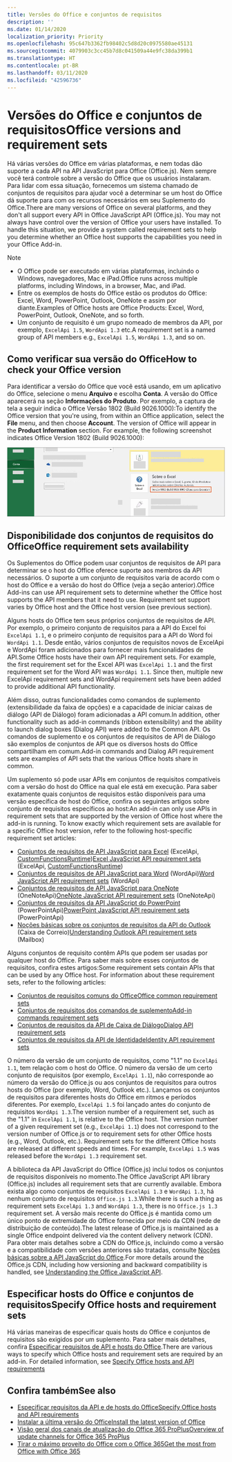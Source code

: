 ```yaml
---
title: Versões do Office e conjuntos de requisitos
description: ''
ms.date: 01/14/2020
localization_priority: Priority
ms.openlocfilehash: 95c647b3362fb98402c5d8d20c0975580ae45131
ms.sourcegitcommit: 4079903c3cc45b7d8c041509a44e9fc38da399b1
ms.translationtype: HT
ms.contentlocale: pt-BR
ms.lasthandoff: 03/11/2020
ms.locfileid: "42596736"
---
```

# <a name="office-versions-and-requirement-sets"></a><span data-ttu-id="6136b-102">Versões do Office e conjuntos de requisitos</span><span class="sxs-lookup"><span data-stu-id="6136b-102">Office versions and requirement sets</span></span>

<span data-ttu-id="6136b-p101">Há várias versões do Office em várias plataformas, e nem todas dão suporte a cada API na API JavaScript para Office (Office.js). Nem sempre você terá controle sobre a versão do Office que os usuários instalaram.  Para lidar com essa situação, fornecemos um sistema chamado de conjuntos de requisitos para ajudar você a determinar se um host do Office dá suporte para com os recursos necessários em seu Suplemento do Office.</span><span class="sxs-lookup"><span data-stu-id="6136b-p101">There are many versions of Office on several platforms, and they don't all support every API in Office JavaScript API (Office.js). You may not always have control over the version of Office your users have installed.  To handle this situation, we provide a system called requirement sets to help you determine whether an Office host supports the capabilities you need in your Office Add-in.</span></span> 

> [!NOTE]
> - <span data-ttu-id="6136b-106">O Office pode ser executado em várias plataformas, incluindo o Windows, navegadores, Mac e iPad.</span><span class="sxs-lookup"><span data-stu-id="6136b-106">Office runs across multiple platforms, including Windows, in a browser, Mac, and iPad.</span></span>
> - <span data-ttu-id="6136b-107">Entre os exemplos de hosts do Office estão os produtos do Office: Excel, Word, PowerPoint, Outlook, OneNote e assim por diante.</span><span class="sxs-lookup"><span data-stu-id="6136b-107">Examples of Office hosts are Office Products: Excel, Word, PowerPoint, Outlook, OneNote, and so forth.</span></span>  
> - <span data-ttu-id="6136b-108">Um conjunto de requisito é um grupo nomeado de membros da API, por exemplo, `ExcelApi 1.5`, `WordApi 1.3` etc.</span><span class="sxs-lookup"><span data-stu-id="6136b-108">A requirement set is a named group of API members e.g., `ExcelApi 1.5`, `WordApi 1.3`, and so on.</span></span>  

## <a name="how-to-check-your-office-version"></a><span data-ttu-id="6136b-109">Como verificar sua versão do Office</span><span class="sxs-lookup"><span data-stu-id="6136b-109">How to check your Office version</span></span>

<span data-ttu-id="6136b-p102">Para identificar a versão do Office que você está usando, em um aplicativo do Office, selecione o menu **Arquivo** e escolha **Conta**. A versão do Office aparecerá na seção **Informações do Produto**. Por exemplo, a captura de tela a seguir indica o Office Versão 1802 (Build 9026.1000):</span><span class="sxs-lookup"><span data-stu-id="6136b-p102">To identify the Office version that you're using, from within an Office application, select the **File** menu, and then choose **Account**. The version of Office will appear in the **Product Information** section. For example, the following screenshot indicates Office Version 1802 (Build 9026.1000):</span></span>

![Verificar sua versão do Office](../images/office-version.png)

## <a name="office-requirement-sets-availability"></a><span data-ttu-id="6136b-114">Disponibilidade dos conjuntos de requisitos do Office</span><span class="sxs-lookup"><span data-stu-id="6136b-114">Office requirement sets availability</span></span>

<span data-ttu-id="6136b-p103">Os Suplementos do Office podem usar conjuntos de requisitos de API para determinar se o host do Office oferece suporte aos membros da API necessários. O suporte a um conjunto de requisitos varia de acordo com o host do Office e a versão do host do Office (veja a seção anterior).</span><span class="sxs-lookup"><span data-stu-id="6136b-p103">Office Add-ins can use API requirement sets to determine whether the Office host supports the API members that it need to use. Requirement set support varies by Office host and the Office host version (see previous section).</span></span>

<span data-ttu-id="6136b-p104">Alguns hosts do Office tem seus próprios conjuntos de requisitos de API. Por exemplo, o primeiro conjunto de requisitos para a API do Excel foi `ExcelApi 1.1`, e o primeiro conjunto de requisitos para a API do Word foi `WordApi 1.1`. Desde então, vários conjuntos de requisitos novos de ExcelApi e WordApi foram adicionados para fornecer mais funcionalidades de API.</span><span class="sxs-lookup"><span data-stu-id="6136b-p104">Some Office hosts have their own API requirement sets. For example, the first requirement set for the Excel API was `ExcelApi 1.1` and the first requirement set for the Word API was `WordApi 1.1`. Since then, multiple new ExcelApi requirement sets and WordApi requirement sets have been added to provide additional API functionality.</span></span>

<span data-ttu-id="6136b-120">Além disso, outras funcionalidades como comandos de suplemento (extensibilidade da faixa de opções) e a capacidade de iniciar caixas de diálogo (API de Diálogo) foram adicionadas a API comum.</span><span class="sxs-lookup"><span data-stu-id="6136b-120">In addition, other functionality such as add-in commands (ribbon extensibility) and the ability to launch dialog boxes (Dialog API) were added to the Common API.</span></span> <span data-ttu-id="6136b-121">Os comandos de suplemento e os conjuntos de requisitos de API de Diálogo são exemplos de conjuntos de API que os diversos hosts do Office compartilham em comum.</span><span class="sxs-lookup"><span data-stu-id="6136b-121">Add-in commands and Dialog API requirement sets are examples of API sets that the various Office hosts share in common.</span></span>

<span data-ttu-id="6136b-p106">Um suplemento só pode usar APIs em conjuntos de requisitos compatíveis com a versão do host do Office na qual ele está em execução. Para saber exatamente quais conjuntos de requisitos estão disponíveis para uma versão específica de host do Office, confira os seguintes artigos sobre conjunto de requisitos específicos ao host:</span><span class="sxs-lookup"><span data-stu-id="6136b-p106">An add-in can only use APIs in requirement sets that are supported by the version of Office host where the add-in is running. To know exactly which requirement sets are available for a specific Office host version, refer to the following host-specific requirement set articles:</span></span>

- <span data-ttu-id="6136b-124">[Conjuntos de requisitos de API JavaScript para Excel](../reference/requirement-sets/excel-api-requirement-sets.md) (ExcelApi, [CustomFunctionsRuntime](../excel/custom-functions-architecture.md))</span><span class="sxs-lookup"><span data-stu-id="6136b-124">[Excel JavaScript API requirement sets](../reference/requirement-sets/excel-api-requirement-sets.md) (ExcelApi, [CustomFunctionsRuntime](../excel/custom-functions-architecture.md))</span></span>
- <span data-ttu-id="6136b-125">[Conjuntos de requisitos de API JavaScript para Word](../reference/requirement-sets/word-api-requirement-sets.md) (WordApi)</span><span class="sxs-lookup"><span data-stu-id="6136b-125">[Word JavaScript API requirement sets](../reference/requirement-sets/word-api-requirement-sets.md) (WordApi)</span></span>
- <span data-ttu-id="6136b-126">[Conjuntos de requisitos de API JavaScript para OneNote](../reference/requirement-sets/onenote-api-requirement-sets.md) (OneNoteApi)</span><span class="sxs-lookup"><span data-stu-id="6136b-126">[OneNote JavaScript API requirement sets](../reference/requirement-sets/onenote-api-requirement-sets.md) (OneNoteApi)</span></span>
- <span data-ttu-id="6136b-127">[Conjuntos de requisitos da API JavaScript do PowerPoint](../reference/requirement-sets/powerpoint-api-requirement-sets.md) (PowerPointApi)</span><span class="sxs-lookup"><span data-stu-id="6136b-127">[PowerPoint JavaScript API requirement sets](../reference/requirement-sets/powerpoint-api-requirement-sets.md) (PowerPointApi)</span></span>
- <span data-ttu-id="6136b-128">[Noções básicas sobre os conjuntos de requisitos da API do Outlook](../reference/requirement-sets/outlook-api-requirement-sets.md) (Caixa de Correio)</span><span class="sxs-lookup"><span data-stu-id="6136b-128">[Understanding Outlook API requirement sets](../reference/requirement-sets/outlook-api-requirement-sets.md) (Mailbox)</span></span>

<span data-ttu-id="6136b-p107">Alguns conjuntos de requisito contêm APIs que podem ser usadas por qualquer host do Office. Para saber mais sobre esses conjuntos de requisitos, confira estes artigos:</span><span class="sxs-lookup"><span data-stu-id="6136b-p107">Some requirement sets contain APIs that can be used by any Office host. For information about these requirement sets, refer to the following articles:</span></span>

- [<span data-ttu-id="6136b-131">Conjuntos de requisitos comuns do Office</span><span class="sxs-lookup"><span data-stu-id="6136b-131">Office common requirement sets</span></span>](../reference/requirement-sets/office-add-in-requirement-sets.md)
- [<span data-ttu-id="6136b-132">Conjuntos de requisitos dos comandos de suplemento</span><span class="sxs-lookup"><span data-stu-id="6136b-132">Add-in commands requirement sets</span></span>](../reference/requirement-sets/add-in-commands-requirement-sets.md)
- [<span data-ttu-id="6136b-133">Conjuntos de requisitos da API de Caixa de Diálogo</span><span class="sxs-lookup"><span data-stu-id="6136b-133">Dialog API requirement sets</span></span>](../reference/requirement-sets/dialog-api-requirement-sets.md)
- [<span data-ttu-id="6136b-134">Conjuntos de requisitos da API de Identidade</span><span class="sxs-lookup"><span data-stu-id="6136b-134">Identity API requirement sets</span></span>](../reference/requirement-sets/identity-api-requirement-sets.md)

<span data-ttu-id="6136b-p108">O número da versão de um conjunto de requisitos, como "1.1" no `ExcelApi 1.1`, tem relação com o host do Office. O número da versão de um certo conjunto de requisitos (por exemplo, `ExcelApi 1.1`), não corresponde ao número da versão do Office.js ou aos conjuntos de requisitos para outros hosts do Office (por exemplo, Word, Outlook etc.).  Lançamos os conjuntos de requisitos para diferentes hosts do Office em ritmos e períodos diferentes. Por exemplo, `ExcelApi 1.5` foi lançado antes do conjunto de requisitos `WordApi 1.3`.</span><span class="sxs-lookup"><span data-stu-id="6136b-p108">The version number of a requirement set, such as the "1.1" in `ExcelApi 1.1`, is relative to the Office host. The version number of a given requirement set (e.g., `ExcelApi 1.1`) does not correspond to the version number of Office.js or to requirement sets for other Office hosts (e.g., Word, Outlook, etc.).  Requirement sets for the different Office hosts are released at different speeds and times. For example, `ExcelApi 1.5` was released before the `WordApi 1.3` requirement set.</span></span>

<span data-ttu-id="6136b-139">A biblioteca da API JavaScript do Office (Office.js) inclui todos os conjuntos de requisitos disponíveis no momento.</span><span class="sxs-lookup"><span data-stu-id="6136b-139">The Office JavaScript API library (Office.js) includes all requirement sets that are currently available.</span></span> <span data-ttu-id="6136b-140">Embora exista algo como conjuntos de requisitos `ExcelApi 1.3` e `WordApi 1.3`, há nenhum conjunto de requisitos `Office.js 1.3`.</span><span class="sxs-lookup"><span data-stu-id="6136b-140">While there is such a thing as requirement sets `ExcelApi 1.3` and `WordApi 1.3`, there is no `Office.js 1.3` requirement set.</span></span> <span data-ttu-id="6136b-141">A versão mais recente do Office.js é mantida como um único ponto de extremidade do Office fornecida por meio da CDN (rede de distribuição de conteúdo).</span><span class="sxs-lookup"><span data-stu-id="6136b-141">The latest release of Office.js is maintained as a single Office endpoint delivered via the content delivery network (CDN).</span></span> <span data-ttu-id="6136b-142">Para obter mais detalhes sobre a CDN do Office.js, incluindo como a versão e a compatibilidade com versões anteriores são tratadas, consulte [Noções básicas sobre a API JavaScript do Office](../develop/understanding-the-javascript-api-for-office.md).</span><span class="sxs-lookup"><span data-stu-id="6136b-142">For more details around the Office.js CDN, including how versioning and backward compatibility is handled, see [Understanding the Office JavaScript API](../develop/understanding-the-javascript-api-for-office.md).</span></span>

## <a name="specify-office-hosts-and-requirement-sets"></a><span data-ttu-id="6136b-143">Especificar hosts do Office e conjuntos de requisitos</span><span class="sxs-lookup"><span data-stu-id="6136b-143">Specify Office hosts and requirement sets</span></span>

<span data-ttu-id="6136b-p110">Há várias maneiras de especificar quais hosts do Office e conjuntos de requisitos são exigidos por um suplemento.  Para saber mais detalhes, confira [Especificar requisitos de API e hosts do Office](../develop/specify-office-hosts-and-api-requirements.md).</span><span class="sxs-lookup"><span data-stu-id="6136b-p110">There are various ways to specify which Office hosts and requirement sets are required by an add-in.  For detailed information, see [Specify Office hosts and API requirements](../develop/specify-office-hosts-and-api-requirements.md)</span></span>

## <a name="see-also"></a><span data-ttu-id="6136b-146">Confira também</span><span class="sxs-lookup"><span data-stu-id="6136b-146">See also</span></span>

- [<span data-ttu-id="6136b-147">Especificar requisitos da API e de hosts do Office</span><span class="sxs-lookup"><span data-stu-id="6136b-147">Specify Office hosts and API requirements</span></span>](../develop/specify-office-hosts-and-api-requirements.md)
- [<span data-ttu-id="6136b-148">Instalar a última versão do Office</span><span class="sxs-lookup"><span data-stu-id="6136b-148">Install the latest version of Office</span></span>](../develop/install-latest-office-version.md)
- [<span data-ttu-id="6136b-149">Visão geral dos canais de atualização do Office 365 ProPlus</span><span class="sxs-lookup"><span data-stu-id="6136b-149">Overview of update channels for Office 365 ProPlus</span></span>](/deployoffice/overview-of-update-channels-for-office-365-proplus)
- [<span data-ttu-id="6136b-150">Tirar o máximo proveito do Office com o Office 365</span><span class="sxs-lookup"><span data-stu-id="6136b-150">Get the most from Office with Office 365</span></span>](https://products.office.com/compare-all-microsoft-office-products?tab=2)
